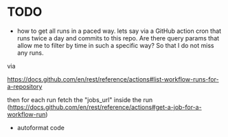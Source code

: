 # TODO

* how to get all runs in a paced way. lets say via a GitHub action
  cron that runs twice a day and commits to this repo. Are there query params
  that allow me to filter by time in such a specific way? So that I do not miss
  any runs.

via

https://docs.github.com/en/rest/reference/actions#list-workflow-runs-for-a-repository

then for each run fetch the "jobs_url" inside the run
(https://docs.github.com/en/rest/reference/actions#get-a-job-for-a-workflow-run)

* autoformat code
